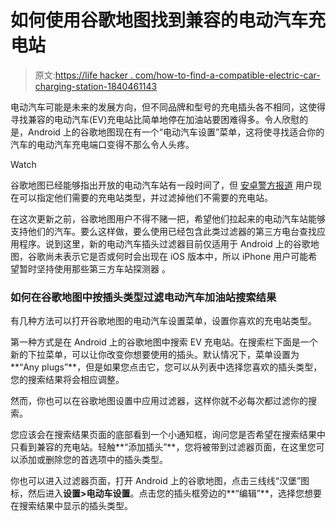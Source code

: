 # 如何使用谷歌地图找到兼容的电动汽车充电站

> 原文:[https://life hacker . com/how-to-find-a-compatible-electric-car-charging-station-1840461143](https://lifehacker.com/how-to-find-a-compatible-electric-car-charging-station-1840461143)

电动汽车可能是未来的发展方向，但不同品牌和型号的充电插头各不相同，这使得寻找兼容的电动汽车(EV)充电站比简单地停在加油站要困难得多。令人欣慰的是，Android 上的谷歌地图现在有一个“电动汽车设置”菜单，这将使寻找适合你的汽车的电动汽车充电端口变得不那么令人头疼。

Watch

谷歌地图已经能够指出开放的电动汽车站有一段时间了，但 [安卓警方报道](https://www.androidpolice.com/2019/12/14/google-maps-can-now-search-for-electric-vehicle-charging-stations-by-plug-type/) 用户现在可以指定他们需要的充电站类型，并过滤掉他们不需要的充电站。

在这次更新之前，谷歌地图用户不得不赌一把，希望他们拉起来的电动汽车站能够支持他们的汽车。要么这样做，要么使用已经包含此类过滤器的第三方电台查找应用程序。说到这里，新的电动汽车插头过滤器目前仅适用于 Android 上的谷歌地图，谷歌尚未表示它是否或何时会出现在 iOS 版本中，所以 iPhone 用户可能希望暂时坚持使用那些第三方车站探测器 。

### 如何在谷歌地图中按插头类型过滤电动汽车加油站搜索结果

有几种方法可以打开谷歌地图的电动汽车设置菜单，设置你喜欢的充电站类型。

第一种方式是在 Android 上的谷歌地图中搜索 EV 充电站。在搜索栏下面是一个新的下拉菜单，可以让你改变你想要使用的插头。默认情况下，菜单设置为**“Any plugs”**，但是如果您点击它，您可以从列表中选择您喜欢的插头类型，您的搜索结果将会相应调整。

然而，你也可以在谷歌地图设置中应用过滤器，这样你就不必每次都过滤你的搜索。

您应该会在搜索结果页面的底部看到一个小通知框，询问您是否希望在搜索结果中只看到兼容的充电站。轻触**“添加插头”**，您将被带到过滤器页面，在这里您可以添加或删除您的首选项中的插头类型。

你也可以进入过滤器页面，打开 Android 上的谷歌地图，点击三线线“汉堡”图标，然后进入**设置>电动车设置**。点击您的插头框旁边的**“编辑”**，选择您想要在搜索结果中显示的插头类型。